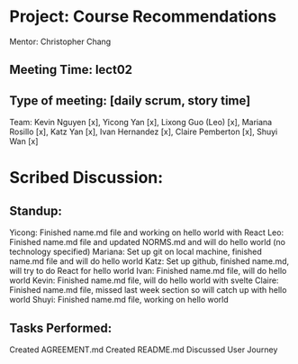 # Project: Course Recommendations
Mentor: Christopher Chang

## Meeting Time: lect02

## Type of meeting: [daily scrum, story time]
Team: Kevin Nguyen [x], Yicong Yan [x], Lixong Guo (Leo) [x], Mariana Rosillo [x], Katz Yan [x], Ivan Hernandez [x], Claire Pemberton [x], Shuyi Wan [x]

# Scribed Discussion:

## Standup:
Yicong: Finished name.md file and working on hello world with React
Leo: Finished name.md file and updated NORMS.md and will do hello world (no technology specified)
Mariana: Set up git on local machine, finished name.md file and will do hello world
Katz: Set up github, finished name.md, will try to do React for hello world
Ivan: Finished name.md file, will do hello world
Kevin: Finished name.md file, will do hello world with svelte
Claire: Finished name.md file, missed last week section so will catch up with hello world
Shuyi: Finished name.md file, working on hello world

## Tasks Performed:
Created AGREEMENT.md
Created README.md
Discussed User Journey
